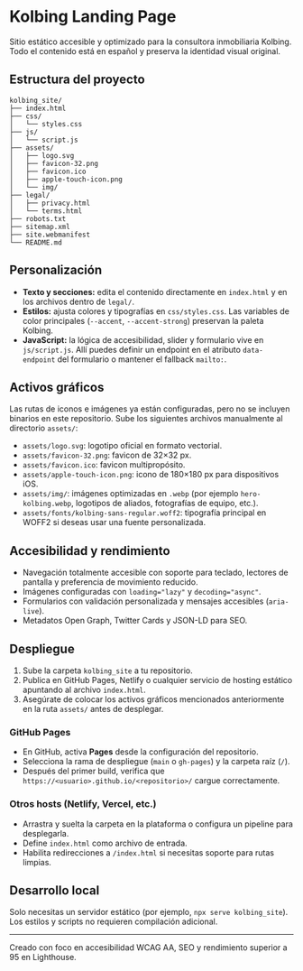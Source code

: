 # Kolbing Landing Page

Sitio estático accesible y optimizado para la consultora inmobiliaria Kolbing. Todo el contenido está en español y preserva la identidad visual original.

## Estructura del proyecto

```
kolbing_site/
├── index.html
├── css/
│   └── styles.css
├── js/
│   └── script.js
├── assets/
│   ├── logo.svg
│   ├── favicon-32.png
│   ├── favicon.ico
│   ├── apple-touch-icon.png
│   └── img/
├── legal/
│   ├── privacy.html
│   └── terms.html
├── robots.txt
├── sitemap.xml
├── site.webmanifest
└── README.md
```

## Personalización

- **Texto y secciones:** edita el contenido directamente en `index.html` y en los archivos dentro de `legal/`.
- **Estilos:** ajusta colores y tipografías en `css/styles.css`. Las variables de color principales (`--accent`, `--accent-strong`) preservan la paleta Kolbing.
- **JavaScript:** la lógica de accesibilidad, slider y formulario vive en `js/script.js`. Allí puedes definir un endpoint en el atributo `data-endpoint` del formulario o mantener el fallback `mailto:`.

## Activos gráficos

Las rutas de iconos e imágenes ya están configuradas, pero no se incluyen binarios en este repositorio. Sube los siguientes archivos manualmente al directorio `assets/`:

- `assets/logo.svg`: logotipo oficial en formato vectorial.
- `assets/favicon-32.png`: favicon de 32×32 px.
- `assets/favicon.ico`: favicon multipropósito.
- `assets/apple-touch-icon.png`: icono de 180×180 px para dispositivos iOS.
- `assets/img/`: imágenes optimizadas en `.webp` (por ejemplo `hero-kolbing.webp`, logotipos de aliados, fotografías de equipo, etc.).
- `assets/fonts/kolbing-sans-regular.woff2`: tipografía principal en WOFF2 si deseas usar una fuente personalizada.

## Accesibilidad y rendimiento

- Navegación totalmente accesible con soporte para teclado, lectores de pantalla y preferencia de movimiento reducido.
- Imágenes configuradas con `loading="lazy"` y `decoding="async"`.
- Formularios con validación personalizada y mensajes accesibles (`aria-live`).
- Metadatos Open Graph, Twitter Cards y JSON-LD para SEO.

## Despliegue

1. Sube la carpeta `kolbing_site` a tu repositorio.
2. Publica en GitHub Pages, Netlify o cualquier servicio de hosting estático apuntando al archivo `index.html`.
3. Asegúrate de colocar los activos gráficos mencionados anteriormente en la ruta `assets/` antes de desplegar.

### GitHub Pages

- En GitHub, activa **Pages** desde la configuración del repositorio.
- Selecciona la rama de despliegue (`main` o `gh-pages`) y la carpeta raíz (`/`).
- Después del primer build, verifica que `https://<usuario>.github.io/<repositorio>/` cargue correctamente.

### Otros hosts (Netlify, Vercel, etc.)

- Arrastra y suelta la carpeta en la plataforma o configura un pipeline para desplegarla.
- Define `index.html` como archivo de entrada.
- Habilita redirecciones a `/index.html` si necesitas soporte para rutas limpias.

## Desarrollo local

Solo necesitas un servidor estático (por ejemplo, `npx serve kolbing_site`). Los estilos y scripts no requieren compilación adicional.

---

Creado con foco en accesibilidad WCAG AA, SEO y rendimiento superior a 95 en Lighthouse.
